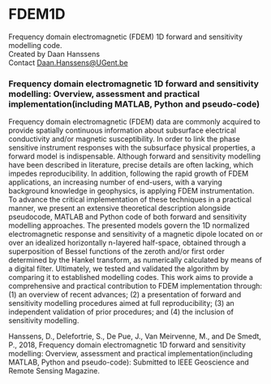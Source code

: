 # FDEM1D
Frequency domain electromagnetic (FDEM) 1D forward and sensitivity modelling code.  
Created by Daan Hanssens  
Contact Daan.Hanssens@UGent.be  


### Frequency domain electromagnetic 1D forward and sensitivity modelling: Overview, assessment and practical implementation(including MATLAB, Python and pseudo-code)
Frequency domain electromagnetic (FDEM) data are commonly acquired to provide spatially continuous information about subsurface electrical conductivity and/or magnetic susceptibility. In order to link the phase sensitive instrument responses with the subsurface physical properties, a forward model is indispensable. Although forward and sensitivity modelling have been described in literature, precise details are often lacking, which impedes reproducibility. In addition, following the rapid growth of FDEM applications, an increasing number of end-users, with a varying background knowledge in geophysics, is applying FDEM instrumentation. To advance the critical implementation of these techniques in a practical manner, we present an extensive theoretical description alongside pseudocode, MATLAB and Python code of both forward and sensitivity modelling approaches. The presented models govern the 1D normalized electromagnetic response and sensitivity of a magnetic dipole located on or over an idealized horizontally n-layered half-space, obtained through a superposition of Bessel functions of the zeroth and/or first order determined by the Hankel transform, as numerically calculated by means of a digital filter. Ultimately, we tested and validated the algorithm by comparing it to established modelling codes. This work aims to provide a comprehensive and practical contribution to FDEM implementation through: (1) an overview of recent advances; (2) a presentation of forward and sensitivity modelling procedures aimed at full reproducibility; (3) an independent validation of prior procedures; and (4) the inclusion of sensitivity modelling.

Hanssens, D., Delefortrie, S., De Pue, J., Van Meirvenne, M., and De Smedt, P., 2018,
Frequency domain electromagnetic 1D forward and sensitivity modelling: Overview,
assessment and practical implementation(including MATLAB, Python and pseudo-code):
Submitted to IEEE Geoscience and Remote Sensing Magazine.
